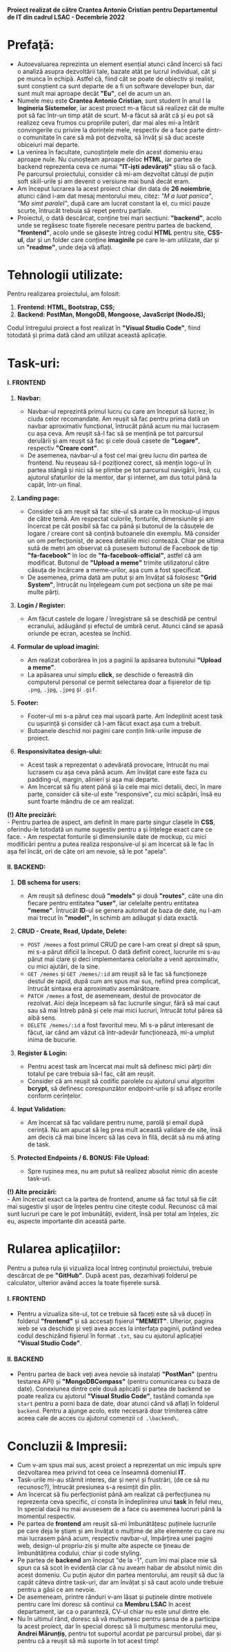 #### Proiect realizat de către Crantea Antonio Cristian pentru Departamentul de IT din cadrul LSAC - Decembrie 2022

# Prefață:

- Autoevaluarea reprezinta un element esențial atunci când încerci să faci o analiză asupra dezvoltării tale, bazate atât pe lucrul individual, cât și pe munca în echipă. Astfel că, fiind cât se poate de obiectiv și realist, sunt conștient ca sunt departe de a fi un software developer bun, dar sunt mult mai aproape decât **"Eu"**, cel de acum un an.
- Numele meu este **Crantea Antonio Cristian**, sunt student în anul I la **Ingineria Sistemelor**, iar acest proiect m-a făcut să realizez cât de multe pot să fac într-un timp atât de scurt. M-a făcut să arăt că și eu pot să realizez ceva frumos cu propriile puteri, dar mai ales mi-a întărit convingerile cu privire la dorințele mele, respectiv de a face parte dintr-o comunitate în care să mă pot dezvolta, să învăț și să duc aceste obiceiuri mai departe.
- La venirea în facultate, cunoștințele mele din acest domeniu erau aproape nule. Nu cunoșteam aproape deloc **HTML**, iar partea de backend reprezenta ceva ce numai **"IT-iști adevărați"** știau să o facă. Pe parcursul proiectului, consider că mi-am dezvoltat câtuși de puțin soft skill-urile și am devenit o versiune mai bună decât eram.
- Am început lucrarea la acest proiect chiar din data de **26 noiembrie**, atunci când i-am dat mesaj mentorului meu, citez: *"M a luat panica"*, *"Ma simt paralel"*, după care am lucrat constant la el, cu mici pauze scurte, întrucât trebuia să repet pentru parțiale.
- Proiectul, o dată descărcat, conține trei mari secțiuni: **"backend"**, acolo unde se regăsesc toate fișerele necesare pentru partea de backend, **"frontend"**, acolo unde se găsește întreg codul **HTML** pentru site, **CSS-ul**, dar și un folder care conține **imaginile** pe care le-am utilizate, dar și un **"readme"**, unde deja vă aflați.
    
# Tehnologii utilizate:

Pentru realizarea proiectului, am folosit:
1. **Frontend: HTML, Bootstrap, CSS;**
2. **Backend: PostMan, MongoDB, Mongoose, JavaScript (NodeJS);**

Codul întregului proiect a fost realizat în **"Visual Studio Code"**, fiind totodată și prima dată când am utilizat această aplicație.

# Task-uri:

#### I. FRONTEND
1. **Navbar:**
	- Navbar-ul reprezintă primul lucru cu care am început să lucrez, în ciuda celor recomandate. Am reușit să fac pentru prima dată un navbar aproximativ funcțional, întrucât până acum nu mai lucrasem cu așa ceva. Am reușit să-l fac să se mențină pe tot parcursul derulării și am reușit să fac și cele două casete de **"Logare"**, respectiv **"Creare cont"**.
	- De asemenea, navbar-ul a fost cel mai greu lucru din partea de frontend. Nu reușeau să-l poziționez corect, să mențin logo-ul în partea stângă și nici să se plimbe pe tot parcursul navigării, însă, cu ajutorul sfaturilor de la mentor, dar și internet, am dus totul până la capăt, într-un final.

2. **Landing page:**
	- Consider că am reușit să fac site-ul să arate ca în mockup-ul impus de către temă. Am respectat culorile, fonturile, dimensiunile și am încercat pe cât posibil să fac ca până și butonul de la căsuțele de logare / creare cont să conțină butoanele din exemplu. Mă consider un om perfecționist, de aceea detaliile mici contează. Chiar pe ultima sută de metri am observat că pusesem butonul de Facebook de tip **"fa-facebook"** în loc de **"fa-facebook-official"**, astfel că am modificat. Butonul de **"Upload a meme"** trimite utilizatorul către căsuța de încărcare a meme-urilor, așa cum a fost specificat.
	- De asemenea, prima dată am putut și am învățat să folosesc **"Grid System"**, întrucât nu înțelegeam cum pot secționa un site pe mai multe părți.

3. **Login / Register:**
	- Am făcut castele de logare / înregistrare să se deschidă pe centrul ecranului, adăugând și efectul de umbră cerut. Atunci când se apasă oriunde pe ecran, acestea se închid.

4. **Formular de upload imagini:**
	- Am realizat coborârea în jos a paginii la apăsarea butonului **"Upload a meme"**.
	- La apăsarea unui simplu **click**, se deschide o fereastră din computerul personal ce permit selectarea doar a fișierelor de tip ``.png``, ``.jpg``, ``.jpeg`` și ``.gif``.

5. **Footer:**
	- Footer-ul mi s-a părut cea mai ușoară parte. Am îndeplinit acest task cu ușurință și consider că l-am făcut exact așa cum a trebuit.
	- Butoanele deschid noi pagini care conțin link-urile impuse de proiect.

6. **Responsivitatea design-ului:**
	- Acest task a reprezentat o adevărată provocare, întrucât nu mai lucrasem cu așa ceva până acum. Am învățat care este faza cu padding-ul, margin, alinieri și așa mai departe.
	- Am încercat să fiu atent până și la cele mai mici detalii, deci, în mare parte, consider că site-ul este "responsive", cu mici scăpări, însă eu sunt foarte mândru de ce am realizat.

**(!) Alte precizări:**<br>
	- Pentru partea de aspect, am definit în mare parte singur clasele în **CSS**, oferindu-le totodată un nume sugestiv pentru a și înțelege exact care ce face.
	- Am respectat fonturile și dimensiunile date de mockup, cu mici modificări pentru a putea realiza responsive-ul și am încercat să le fac în așa fel încât, ori de câte ori am nevoie, să le pot "apela".
	
#### II. BACKEND:
1. **DB schema for users:**
	- Am reușit să definesc două **"models"** și două **"routes"**, câte una din fiecare pentru entitatea **"user"**, iar celelalte pentru entitatea **"meme"**. Întrucât **ID**-ul se genera automat de baza de date, nu l-am mai trecut în **"model"**, în schimb am adăugat și data exactă.

2. **CRUD - Create, Read, Update, Delete:**
	- ``POST /memes`` a fost primul CRUD pe care l-am creat și drept să spun, mi s-a părut dificil la început. O dată definit corect, lucrurile mi s-au părut mai clare și deci implementarea celorlalte a venit aproximativ, cu mici ajutări, de la sine.
	- ``GET /memes`` și ``GET /memes/:id`` am reușit să le fac să funcționeze destul de rapid, după cum am spus mai sus, nefiind prea complicat, întrucât sintaxa era aproximativ asemănătoare.
	- ``PATCH /memes`` a fost, de asemeneam, destul de provocator de rezolvat. Aici deja începeam să fac lucrurile singur, fără să mai caut sau să mai întreb până și cele mai mici lucruri, întrucât totul părea să aibă sens.
	- ``DELETE /memes/:id`` a fost favoritul meu. Mi s-a părut interesant de făcut, iar când am văzut că într-adevăr funcționează, mi-a umplut inima de bucurie.

3. **Register & Login:**
	- Pentru acest task am încercat mai mult să definesc mici părți din totalul pe care trebuia să-l fac, cât am reușit.
	- Consider că am reușit să codific parolele cu ajutorul unui algoritm **bcrypt**, să definesc corespunzător endpoint-urile și să afișez erorile conform cerințelor.

4. **Input Validation:**
	- Am încercat să fac validare pentru nume, parolă și email după cerință. Nu am apucat să leg prea mult această validare de site, însă am decis că mai bine încerc să las ceva în filă, decât să nu mă ating de task.

5. **Protected Endpoints / 6. BONUS: File Upload:**
	- Spre rușinea mea, nu am putut să realizez absolut nimic din aceste task-uri.

**(!) Alte precizări:**<br>
	- Am încercat exact ca la partea de frontend, anume să fac totul să fie cât mai sugestiv și ușor de înțeles pentru cine citește codul. Recunosc că mai sunt lucruri pe care le pot îmbunătăți, evident, însă per total am înțeles, zic eu, aspecte importante din această parte.

# Rularea aplicațiilor:

Pentru a putea rula și vizualiza local întreg conținutul proiectului, trebuie descărcat de pe **"GitHub"**. După acest pas, dezarhivați folderul pe calculator, ulterior având acces la toate fișerele sursă.

#### I. FRONTEND
- Pentru a vizualiza site-ul, tot ce trebuie să faceți este să vă duceți în folderul **"frontend"** și să accesați fișierul **"MEMEIT"**. Ulterior, pagina web se va deschide și veți avea acces la interfața paginii, putând vedea codul deschizând fișierul în format ``.txt``, sau cu ajutorul aplicației **"Visual Studio Code"**.

#### II. BACKEND
- Pentru partea de back veți avea nevoie să instalați **"PostMan"** (pentru testarea API) și **"MongoDBCompass"** (pentru comunicarea cu baza de date). Conexiunea dintre cele două aplicații și partea de backend se poate realiza cu ajutorul **"Visual Studio Code"**, tastând comanda ``npm start`` pentru a porni baza de date, doar atunci când vă aflați în folderul ``backend``. Pentru a ajunge acolo, este necesară doar trimiterea către aceea cale de acces cu ajutorul comenzii ``cd .\backend\``.

# Concluzii & Impresii:
- Cum v-am spus mai sus, acest proiect a reprezentat un mic impuls spre dezvoltarea mea privind tot ceea ce înseamnă domeniul **IT**.
- Task-urile mi-au stârnit interes, dar și nervi și frustrări, (de ce să nu recunosc?), întrucât presiunea s-a resimțit din plin.
- Am încercat să fiu perfecționist până am realizat că perfecțiunea nu reprezenta ceva specific, ci consta în îndeplinirea unui **task** în felul meu, în special dacă nu mai avusesem de a face cu asemenea lucruri până la momentul respectiv.
- Pe partea de **frontend** am reușit să-mi îmbunătățesc puținele lucrurile pe care deja le știam și am învățat o mulțime de alte elemente cu care nu mai lucrasem până acum, respectiv navbar-ul, împărțirea unei pagini web, design-ul propriu-zis și multe alte aspecte ce țineau de îmbunătățirea codului, chiar și code styling.
- Pe partea de **backend** am început "de la -1", cum îmi mai place mie să spun ca să scot în evidență clar că nu aveam habar de absolut nimic din acest domeniu. Cu puțin ajutor din partea mentorului, am reușit să duc la capăt câteva dintre task-uri, dar am învățat și să caut acolo unde trebuie pentru a găsi ce am nevoie.
- De asemeneam, printre rânduri v-am lăsat și puținele dintre motivele pentru care îmi doresc să continui ca **Membru LSAC** în acest departament, iar ca o paranteză, CV-ul chiar nu este unul dintre ele.
- Nu în ultimul rând, doresc să vă mulțumesc pentru șansa de a participa la acest proiect, dar în special doresc să îi mulțumesc mentorului meu, **Andrei Mărunțiș**, pentru tot suportul acordat pe parcursul probei, dar și pentru că a reușit să mă suporte în tot acest timp!
